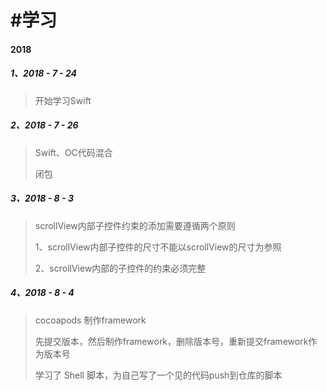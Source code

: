 # \#学习

#### 2018

##### 1、2018 - 7 - 24

> 开始学习Swift

##### 2、2018 - 7 - 26

> Swift、OC代码混合
>
> 闭包

##### 3、2018 - 8 - 3

> scrollView内部子控件约束的添加需要遵循两个原则
>
> 1、scrollView内部子控件的尺寸不能以scrollView的尺寸为参照
>
> 2、scrollView内部的子控件的约束必须完整

##### 4、2018 - 8 - 4

> cocoapods 制作framework
>
> 先提交版本，然后制作framework，删除版本号，重新提交framework作为版本号
>
> 学习了 Shell 脚本，为自己写了一个见的代码push到仓库的脚本



